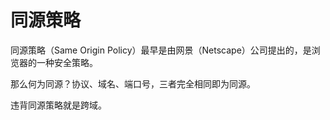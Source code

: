 # 同源策略

同源策略（Same Origin Policy）最早是由网景（Netscape）公司提出的，是浏览器的一种安全策略。

那么何为同源？协议、域名、端口号，三者完全相同即为同源。

违背同源策略就是跨域。
